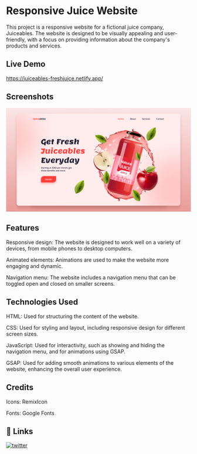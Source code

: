 
# Responsive Juice Website

This project is a responsive website for a fictional juice company, Juiceables. The website is designed to be visually appealing and user-friendly, with a focus on providing information about the company's products and services.

## Live Demo

https://juiceables-freshjuice.netlify.app/
## Screenshots

![App Screenshot](preview.png)


## Features

Responsive design: The website is designed to work well on a variety of devices, from mobile phones to desktop computers.

Animated elements: Animations are used to make the website more engaging and dynamic.

Navigation menu: The website includes a navigation menu that can be toggled open and closed on smaller screens.
## Technologies Used

HTML: Used for structuring the content of the website.

CSS: Used for styling and layout, including responsive design for different screen sizes.

JavaScript: Used for interactivity, such as showing and hiding the navigation menu, and for animations using GSAP.

GSAP: Used for adding smooth animations to various elements of the website, enhancing the overall user experience.
## Credits

Icons: RemixIcon

Fonts: Google Fonts
## 🔗 Links

[![twitter](https://img.shields.io/badge/twitter-1DA1F2?style=for-the-badge&logo=twitter&logoColor=white)](https://twitter.com/prajwal_1304)

